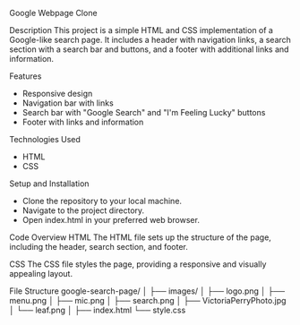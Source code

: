 Google Webpage Clone 

Description
This project is a simple HTML and CSS implementation of a Google-like search page. It includes a header with navigation links, a search section with a search bar and buttons, and a footer with additional links and information.

Features
- Responsive design
- Navigation bar with links
- Search bar with "Google Search" and "I'm Feeling Lucky" buttons
- Footer with links and information
  
Technologies Used
- HTML
- CSS
  
Setup and Installation
- Clone the repository to your local machine.
- Navigate to the project directory.
- Open index.html in your preferred web browser.
  
Code Overview
HTML
The HTML file sets up the structure of the page, including the header, search section, and footer.

CSS
The CSS file styles the page, providing a responsive and visually appealing layout.

File Structure
google-search-page/
│
├── images/
│   ├── logo.png
│   ├── menu.png
│   ├── mic.png
│   ├── search.png
│   ├── VictoriaPerryPhoto.jpg
│   └── leaf.png
│
├── index.html
└── style.css

